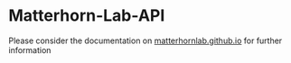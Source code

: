 # Matterhorn-Lab-API
Please consider the documentation on [matterhornlab.github.io](https://matterhornlab.github.io) for further information
